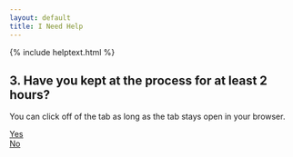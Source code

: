 ```yaml
---
layout: default
title: I Need Help
---
```


{% include helptext.html %}

## 3. Have you kept at the process for at least 2 hours?
You can click off of the tab as long as the tab stays open in your browser.

<div class="row">
  <div class="col mx-auto"><a class="btn btn-primary btn-lg" href="/help-4">Yes</a></div>
  <div class="col mx-auto"><a class="btn btn-primary btn-lg" href="javascript:alert('Please keep trying. You can leave Chrome running in the background.')">No</a></div>
</div>

